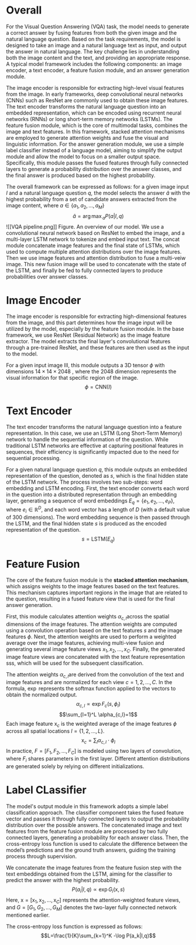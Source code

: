 # Overall

For the Visual Question Answering (VQA) task, the model needs to generate a correct answer by fusing features from both the given image and the natural language question. Based on the task requirements, the model is designed to take an image and a natural language text as input, and output the answer in natural language. The key challenge lies in understanding both the image content and the text, and providing an appropriate response. A typical model framework includes the following components: an image encoder, a text encoder, a feature fusion module, and an answer generation module.

The image encoder is responsible for extracting high-level visual features from the image. In early frameworks, deep convolutional neural networks (CNNs) such as ResNet are commonly used to obtain these image features. The text encoder transforms the natural language question into an embedded representation, which can be encoded using recurrent neural networks (RNNs) or long short-term memory networks (LSTMs). The feature fusion module, which is the core of multimodal tasks, combines the image and text features. In this framework, stacked attention mechanisms are employed to generate attention weights and fuse the visual and linguistic information. For the answer generation module, we use a simple label classifier instead of a language model, aiming to simplify the output module and allow the model to focus on a smaller output space. Specifically, this module passes the fused features through fully connected layers to generate a probability distribution over the answer classes, and the final answer is produced based on the highest probability.

The overall framework can be expressed as follows: for a given image input $I$ and a natural language question $q$, the model selects the answer $\hat{a}$ with the highest probability from a set of candidate answers extracted from the image content, where $a \in \{a_1, a_2, ..., a_M \}$
$$\hat{a}={\arg\max}_a P(a|I,q)$$
![[VQA pipeline.png]]
Figure. An overview of our model. We use a convolutional neural network based on ResNet to embed the image, and a multi-layer LSTM network to tokenize and embed input text. The concat module concatenate image features and the final state of LSTMs, which used to compute multiple attention distributions over the image features. Then we use image features and attention distribution to fuse a multi-veiw image. This new fusion image will be used to concatenate with the state of the LSTM, and finally be fed to fully connected layers to produce probabilities over answer classes.
# Image Encoder

The image encoder is responsible for extracting high-dimensional features from the image, and this part determines how the image input will be utilized by the model, especially by the feature fusion module. In the base framework, we use ResNet (Residual Network) as the image feature extractor. The model extracts the final layer's convolutional features through a pre-trained ResNet, and these features are then used as the input to the model.

For a given input image III, this module outputs a 3D tensor $\phi$ with dimensions $14 \times 14 \times 2048$ , where the $2048$ dimension represents the visual information for that specific region of the image.
$$\phi=\text{CNN}(I)$$
# Text Encoder

The text encoder transforms the natural language question into a feature representation. In this case, we use an LSTM (Long Short-Term Memory) network to handle the sequential information of the question. While traditional LSTM networks are effective at capturing positional features in sequences, their efficiency is significantly impacted due to the need for sequential processing.

For a given natural language question $q$, this module outputs an embedded representation of the question, denoted as $s$, which is the final hidden state of the LSTM network. The process involves two sub-steps: word embedding and LSTM encoding. First, the text encoder converts each word in the question into a distributed representation through an embedding layer, generating a sequence of word embeddings $E_q = \{e_1, e_2, ..., e_P\}$, where $e_i \in \mathbb{R}^D$, and each word vector has a length of $D$ (with a default value of $300$ dimensions). The word embedding sequence is then passed through the LSTM, and the final hidden state $s$ is produced as the encoded representation of the question.
$$s = \text{LSTM}(E_q)$$
# Feature Fusion

The core of the feature fusion module is the **stacked attention mechanism**, which assigns weights to the image features based on the text features. This mechanism captures important regions in the image that are related to the question, resulting in a fused feature view that is used for the final answer generation.

First, this module calculates attention weights $\alpha_{c,l}$​ across the spatial dimensions of the image features. The attention weights are computed using a convolution operation based on the text features $s$ and the image features $\phi$. Next, the attention weights are used to perform a weighted average over the image features, achieving multi-view fusion and generating several image feature views $x_1, x_2, ..., x_C$​. Finally, the generated image feature views are concatenated with the text feature representation sss, which will be used for the subsequent classification.

The attention weights $\alpha_{c,l}$​ are derived from the convolution of the text and image features and are normalized for each view $c = 1, 2, ..., C$. In the formula, $⁡\exp$ represents the softmax function applied to the vectors to obtain the normalized output.
$$\alpha_{c,l}\propto\exp F_c(s,\phi_l)$$
 $$\sum_{l=1}^L \alpha_{c,l}=1$$
 Each image feature $\text{x}_c$​ is the weighted average of the image features $\phi$ across all spatial locations $l = \{1, 2, ..., L\}$.
 $$\text{x}_c=\sum_l \alpha_{c,l}\cdot \phi_l$$
 In practice, $F = [F_1, F_2, ..., F_C]$ is modeled using two layers of convolution, where $F_i$​ shares parameters in the first layer. Different attention distributions are generated solely by relying on different initializations.
# Label CLassifier

The model's output module in this framework adopts a simple label classification approach. The classifier component takes the fused feature vector and passes it through fully connected layers to output the probability distribution over the possible answers. The concatenated image and text features from the feature fusion module are processed by two fully connected layers, generating a probability for each answer class. Then, the cross-entropy loss function is used to calculate the difference between the model’s predictions and the ground truth answers, guiding the training process through supervision.

We concatenate the image features from the feature fusion step with the text embeddings obtained from the LSTM, aiming for the classifier to predict the answer with the highest probability.
$$P(a_i|I,q)\propto \exp G_i(\text{x},s)$$
Here, $\text{x} = [\text{x}_1, \text{x}_2, ..., \text{x}_C]$ represents the attention-weighted feature views, and $G = [G_1, G_2, ..., G_M]$ denotes the two-layer fully connected network mentioned earlier.

The cross-entropy loss function is expressed as follows:
$$L=\frac{1}{K}\sum_{k=1}^K -\log P(a_k|I,q)$$